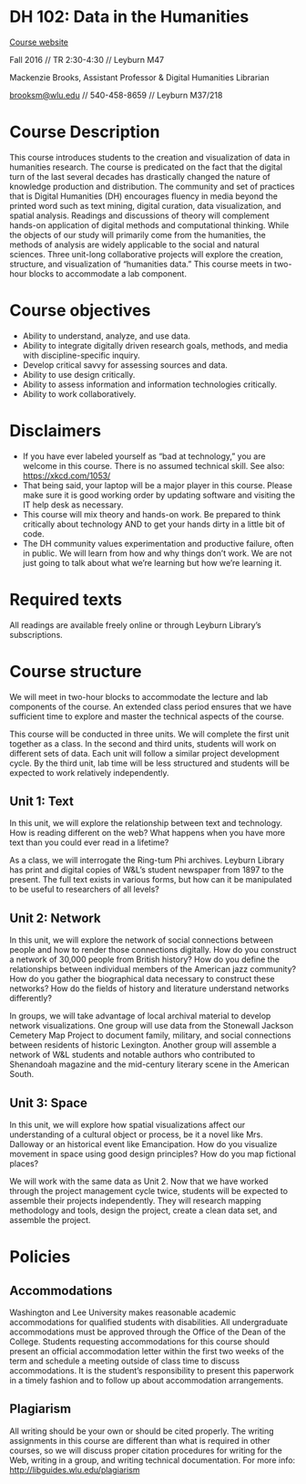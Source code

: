 # DH 102: Data in the Humanities 

[Course website](https://mackenziekbrooks.gitbooks.io/dh-102-data-in-the-humanities)

Fall 2016 // TR 2:30-4:30 // Leyburn M47

Mackenzie Brooks, Assistant Professor & Digital Humanities Librarian

brooksm@wlu.edu // 540-458-8659 // Leyburn M37/218

# Course Description
This course introduces students to the creation and visualization of data in humanities research. The course is predicated on the fact that the digital turn of the last several decades has drastically changed the nature of knowledge production and distribution. The community and set of practices that is Digital Humanities (DH) encourages fluency in media beyond the printed word such as text mining, digital curation, data visualization, and spatial analysis. Readings and discussions of theory will complement hands-on application of digital methods and computational thinking. While the objects of our study will primarily come from the humanities, the methods of analysis are widely applicable to the social and natural sciences. Three unit-long collaborative projects will explore the creation, structure, and visualization of “humanities data.” This course meets in two-hour blocks to accommodate a lab component. 

# Course objectives
+	Ability to understand, analyze, and use data.
+	Ability to integrate digitally driven research goals, methods, and media with discipline-specific inquiry.
+	Develop critical savvy for assessing sources and data.
+	Ability to use design critically.
+	Ability to assess information and information technologies critically.
+	Ability to work collaboratively.

# Disclaimers
+	If you have ever labeled yourself as “bad at technology,” you are welcome in this course. There is no assumed technical skill. See also: https://xkcd.com/1053/
+	That being said, your laptop will be a major player in this course. Please make sure it is good working order by updating software and visiting the IT help desk as necessary. 
+	This course will mix theory and hands-on work. Be prepared to think critically about technology AND to get your hands dirty in a little bit of code. 
+	The DH community values experimentation and productive failure, often in public. We will learn from how and why things don’t work. We are not just going to talk about what we’re learning but how we’re learning it.

# Required texts 
All readings are available freely online or through Leyburn Library’s subscriptions. 

# Course structure 
We will meet in two-hour blocks to accommodate the lecture and lab components of the course. An extended class period ensures that we have sufficient time to explore and master the technical aspects of the course.

This course will be conducted in three units. We will complete the first unit together as a class. In the second and third units, students will work on different sets of data. Each unit will follow a similar project development cycle. By the third unit, lab time will be less structured and students will be expected to work relatively independently. 

## Unit 1: Text
In this unit, we will explore the relationship between text and technology. How is reading different on the web? What happens when you have more text than you could ever read in a lifetime? 

As a class, we will interrogate the Ring-tum Phi archives. Leyburn Library has print and digital copies of W&L’s student newspaper from 1897 to the present. The full text exists in various forms, but how can it be manipulated to be useful to researchers of all levels? 

## Unit 2: Network
In this unit, we will explore the network of social connections between people and how to render those connections digitally. How do you construct a network of 30,000 people from British history? How do you define the relationships between individual members of the American jazz community? How do you gather the biographical data necessary to construct these networks? How do the fields of history and literature understand networks differently?

In groups, we will take advantage of local archival material to develop network visualizations. One group will use data from the Stonewall Jackson Cemetery Map Project to document family, military, and social connections between residents of historic Lexington. Another group will assemble a network of W&L students and notable authors who contributed to Shenandoah magazine and the mid-century literary scene in the American South. 

## Unit 3: Space
In this unit, we will explore how spatial visualizations affect our understanding of a cultural object or process, be it a novel like Mrs. Dalloway or an historical event like Emancipation. How do you visualize movement in space using good design principles? How do you map fictional places? 

We will work with the same data as Unit 2. Now that we have worked through the project management cycle twice, students will be expected to assemble their projects independently. They will research mapping methodology and tools, design the project, create a clean data set, and assemble the project. 

# Policies

## Accommodations
Washington and Lee University makes reasonable academic accommodations for qualified students with disabilities. All undergraduate accommodations must be approved through the Office of the Dean of the College. Students requesting accommodations for this course should present an official accommodation letter within the first two weeks of the term and schedule a meeting outside of class time to discuss accommodations. It is the student’s responsibility to present this paperwork in a timely fashion and to follow up about accommodation arrangements. 

## Plagiarism
All writing should be your own or should be cited properly. The writing assignments in this course are different than what is required in other courses, so we will discuss proper citation procedures for writing for the Web, writing in a group, and writing technical documentation. For more info: http://libguides.wlu.edu/plagiarism
